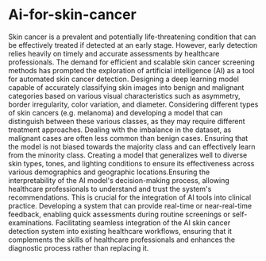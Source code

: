 # Ai-for-skin-cancer
Skin cancer is a prevalent and potentially life-threatening condition that can be effectively treated if detected at an early stage. However, early detection relies heavily on timely and accurate assessments by healthcare professionals. The demand for efficient and scalable skin cancer screening methods has prompted the exploration of artificial intelligence (AI) as a tool for automated skin cancer detection. Designing a deep learning model capable of accurately classifying skin images into benign and malignant categories based on various visual characteristics such as asymmetry, border irregularity, color variation, and diameter. Considering different types of skin cancers (e.g. melanoma) and developing a model that can distinguish between these various classes, as they may require different treatment approaches. Dealing with the imbalance in the dataset, as malignant cases are often less common than benign cases. Ensuring that the model is not biased towards the majority class and can effectively learn from the minority class. Creating a model that generalizes well to diverse skin types, tones, and lighting conditions to ensure its effectiveness across various demographics and geographic locations.Ensuring the interpretability of the AI model's decision-making process, allowing healthcare professionals to understand and trust the system's recommendations. This is crucial for the integration of AI tools into clinical practice. Developing a system that can provide real-time or near-real-time feedback, enabling quick assessments during routine screenings or self-examinations. Facilitating seamless integration of the AI skin cancer detection system into existing healthcare workflows, ensuring that it complements the skills of healthcare professionals and enhances the diagnostic process rather than replacing it.
